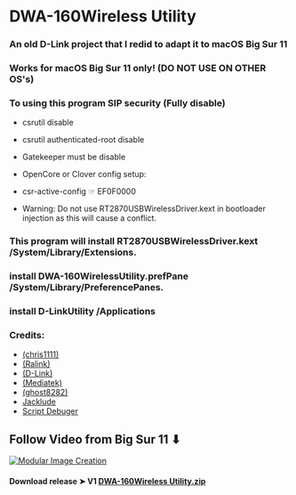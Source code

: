 # DWA-160Wireless Utility

### An old D-Link project that I redid to adapt it to macOS Big Sur 11

### Works for macOS Big Sur 11 only! (DO NOT USE ON OTHER OS's)

### To using this program SIP security (Fully disable) 
- csrutil disable 
- csrutil authenticated-root disable 
- Gatekeeper must be disable

- OpenCore or Clover config setup:
- csr-active-config ☞ EF0F0000 
- Warning: Do not use RT2870USBWirelessDriver.kext in bootloader injection as this will cause a conflict.

### This program will install RT2870USBWirelessDriver.kext /System/Library/Extensions.

### install DWA-160WirelessUtility.prefPane /System/Library/PreferencePanes.

### install D-LinkUtility /Applications

### Credits: 
- [(chris1111)](https://github.com/chris1111) 
- [(Ralink)](https://en.wikipedia.org/wiki/Ralink)
- [(D-Link)](https://us.dlink.com/en/consumer) 
- [(Mediatek)](https://www.mediatek.com)
- [(ghost8282)](https://www.insanelymac.com/forum/profile/2241085-ghost8282/)
- [Jacklude](https://github.com/jacklukem)
- [Script Debuger](https://latenightsw.com) 


## Follow Video  from Big Sur  11 ⬇︎

[![Modular Image Creation](https://i87.servimg.com/u/f87/17/99/48/98/68747410.png)](https://youtu.be/Z1ykWSjL-5k)

#### Download release ➤ V1 [DWA-160Wireless Utility.zip](https://github.com/chris1111/DWA-160Wireless-Utility/releases/tag/V1)
